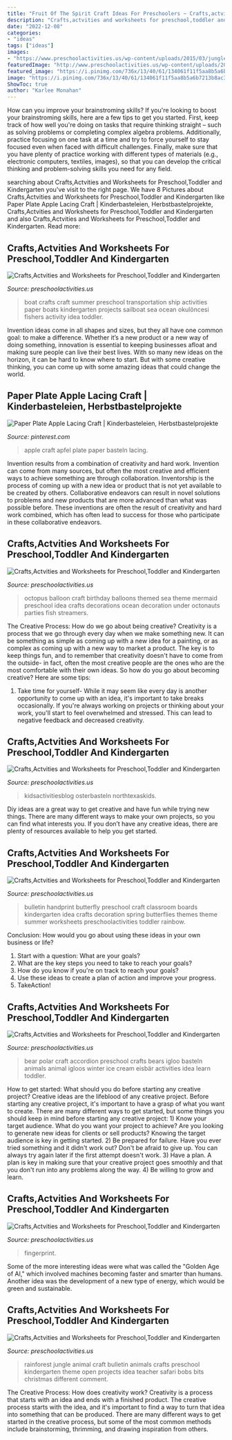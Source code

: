 ```yaml
---
title: "Fruit Of The Spirit Craft Ideas For Preschoolers ~ Crafts,actvities And Worksheets For Preschool,toddler And Kindergarten"
description: "Crafts,actvities and worksheets for preschool,toddler and kindergarten"
date: "2022-12-08"
categories:
- "ideas"
tags: ["ideas"]
images:
- "https://www.preschoolactivities.us/wp-content/uploads/2015/03/jungle-craft.jpg"
featuredImage: "http://www.preschoolactivities.us/wp-content/uploads/2015/01/balloon-octopus-craft.jpg"
featured_image: "https://i.pinimg.com/736x/13/40/61/134061f11f5aa8b5a6b7213b8ac39642.jpg"
image: "https://i.pinimg.com/736x/13/40/61/134061f11f5aa8b5a6b7213b8ac39642.jpg"
ShowToc: true
author: "Karlee Monahan"
---
```



How can you improve your brainstroming skills?
If you're looking to boost your brainstroming skills, here are a few tips to get you started. First, keep track of how well you're doing on tasks that require thinking straight – such as solving problems or completing complex algebra problems. Additionally, practice focusing on one task at a time and try to force yourself to stay focused even when faced with difficult challenges. Finally, make sure that you have plenty of practice working with different types of materials (e.g., electronic computers, textiles, images), so that you can develop the critical thinking and problem-solving skills you need for any field.

	

		
searching about Crafts,Actvities and Worksheets for Preschool,Toddler and Kindergarten you've visit to the right page. We have 8 Pictures about Crafts,Actvities and Worksheets for Preschool,Toddler and Kindergarten like Paper Plate Apple Lacing Craft | Kinderbasteleien, Herbstbastelprojekte, Crafts,Actvities and Worksheets for Preschool,Toddler and Kindergarten and also Crafts,Actvities and Worksheets for Preschool,Toddler and Kindergarten. Read more:
		
    
## Crafts,Actvities And Worksheets For Preschool,Toddler And Kindergarten

<img loading=lazy src="http://www.preschoolactivities.us/wp-content/uploads/2015/05/boat-craft1.jpg" onerror="this.onerror=null;this.src='https://tse1.mm.bing.net/th?id=OIP.4omcdmVdMq2cWiCAckv-BwHaJ4&amp;pid=15.1';" alt="Crafts,Actvities and Worksheets for Preschool,Toddler and Kindergarten">

_Source: preschoolactivities.us_

>boat crafts craft summer preschool transportation ship activities paper boats kindergarten projects sailboat sea ocean okulöncesi fishers activity idea toddler. 

	

Invention ideas come in all shapes and sizes, but they all have one common goal: to make a difference. Whether it’s a new product or a new way of doing something, innovation is essential to keeping businesses afloat and making sure people can live their best lives. With so many new ideas on the horizon, it can be hard to know where to start. But with some creative thinking, you can come up with some amazing ideas that could change the world.

    
## Paper Plate Apple Lacing Craft | Kinderbasteleien, Herbstbastelprojekte

<img loading=lazy src="https://i.pinimg.com/736x/13/40/61/134061f11f5aa8b5a6b7213b8ac39642.jpg" onerror="this.onerror=null;this.src='https://tse1.mm.bing.net/th?id=OIP.NR3XUS4V1SzebreTUYAibgHaLi&amp;pid=15.1';" alt="Paper Plate Apple Lacing Craft | Kinderbasteleien, Herbstbastelprojekte">

_Source: pinterest.com_

>apple craft apfel plate paper basteln lacing. 

	

Invention results from a combination of creativity and hard work.
Invention can come from many sources, but often the most creative and efficient ways to achieve something are through collaboration. Inventorship is the process of coming up with a new idea or product that is not yet available to be created by others. Collaborative endeavors can result in novel solutions to problems and new products that are more advanced than what was possible before. These inventions are often the result of creativity and hard work combined, which has often lead to success for those who participate in these collaborative endeavors.

    
## Crafts,Actvities And Worksheets For Preschool,Toddler And Kindergarten

<img loading=lazy src="http://www.preschoolactivities.us/wp-content/uploads/2015/01/balloon-octopus-craft.jpg" onerror="this.onerror=null;this.src='https://tse4.mm.bing.net/th?id=OIP.t_3PyooodXQpM8huoCA9fAHaJ3&amp;pid=15.1';" alt="Crafts,Actvities and Worksheets for Preschool,Toddler and Kindergarten">

_Source: preschoolactivities.us_

>octopus balloon craft birthday balloons themed sea theme mermaid preschool idea crafts decorations ocean decoration under octonauts parties fish streamers. 

	

The Creative Process: How do we go about being creative?
Creativity is a process that we go through every day when we make something new. It can be something as simple as coming up with a new idea for a painting, or as complex as coming up with a new way to market a product. The key is to keep things fun, and to remember that creativity doesn't have to come from the outside- in fact, often the most creative people are the ones who are the most comfortable with their own ideas. So how do you go about becoming creative? Here are some tips: 
1) Take time for yourself- While it may seem like every day is another opportunity to come up with an idea, it's important to take breaks occasionally. If you're always working on projects or thinking about your work, you'll start to feel overwhelmed and stressed. This can lead to negative feedback and decreased creativity.

    
## Crafts,Actvities And Worksheets For Preschool,Toddler And Kindergarten

<img loading=lazy src="https://www.preschoolactivities.us/wp-content/uploads/2015/02/easter-bunny-craft-idea-4.jpg" onerror="this.onerror=null;this.src='https://tse4.mm.bing.net/th?id=OIP.zlH6bcdBl0wLlU_NeclYUwEsEN&amp;pid=15.1';" alt="Crafts,Actvities and Worksheets for Preschool,Toddler and Kindergarten">

_Source: preschoolactivities.us_

>kidsactivitiesblog osterbasteln northtexaskids. 

	

Diy ideas are a great way to get creative and have fun while trying new things. There are many different ways to make your own projects, so you can find what interests you. If you don’t have any creative ideas, there are plenty of resources available to help you get started.

    
## Crafts,Actvities And Worksheets For Preschool,Toddler And Kindergarten

<img loading=lazy src="http://www.preschoolactivities.us/wp-content/uploads/2015/11/handprint-butterfly-bulletin-board.jpg" onerror="this.onerror=null;this.src='https://tse3.mm.bing.net/th?id=OIP.OmmFCKzRPbORuHIITGOdlQHaHa&amp;pid=15.1';" alt="Crafts,Actvities and Worksheets for Preschool,Toddler and Kindergarten">

_Source: preschoolactivities.us_

>bulletin handprint butterfly preschool craft classroom boards kindergarten idea crafts decoration spring butterflies themes theme summer worksheets preschoolactivities toddler rainbow. 

	

Conclusion: How would you go about using these ideas in your own business or life?
1. Start with a question: What are your goals? 
2. What are the key steps you need to take to reach your goals? 
3. How do you know if you're on track to reach your goals? 
4. Use these ideas to create a plan of action and improve your progress. 
5. TakeAction!

    
## Crafts,Actvities And Worksheets For Preschool,Toddler And Kindergarten

<img loading=lazy src="http://www.preschoolactivities.us/wp-content/uploads/2017/01/accordion-polar-bear-craft.jpg" onerror="this.onerror=null;this.src='https://tse1.mm.bing.net/th?id=OIP.5pSwwm8EOUal0ej8RM-3xgHaHa&amp;pid=15.1';" alt="Crafts,Actvities and Worksheets for Preschool,Toddler and Kindergarten">

_Source: preschoolactivities.us_

>bear polar craft accordion preschool crafts bears igloo basteln animals animal igloos winter ice cream eisbär activities idea learn toddler. 

	

How to get started: What should you do before starting any creative project?
Creative ideas are the lifeblood of any creative project. Before starting any creative project, it's important to have a grasp of what you want to create. There are many different ways to get started, but some things you should keep in mind before starting any creative project: 1) Know your target audience. What do you want your project to achieve? Are you looking to generate new ideas for clients or sell products? Knowing the target audience is key in getting started. 2) Be prepared for failure. Have you ever tried something and it didn't work out? Don't be afraid to give up. You can always try again later if the first attempt doesn't work. 3) Have a plan. A plan is key in making sure that your creative project goes smoothly and that you don't run into any problems along the way. 4) Be willing to grow and learn.

    
## Crafts,Actvities And Worksheets For Preschool,Toddler And Kindergarten

<img loading=lazy src="http://www.preschoolactivities.us/wp-content/uploads/2015/01/fingerprint-pineapple.jpg" onerror="this.onerror=null;this.src='https://tse1.mm.bing.net/th?id=OIP.J5OPb9MKYpINtcoIjMMLaQAAAA&amp;pid=15.1';" alt="Crafts,Actvities and Worksheets for Preschool,Toddler and Kindergarten">

_Source: preschoolactivities.us_

>fingerprint. 

	

Some of the more interesting ideas were what was called the "Golden Age of AI," which involved machines becoming faster and smarter than humans. Another idea was the development of a new type of energy, which would be green and sustainable.

    
## Crafts,Actvities And Worksheets For Preschool,Toddler And Kindergarten

<img loading=lazy src="https://www.preschoolactivities.us/wp-content/uploads/2015/03/jungle-craft.jpg" onerror="this.onerror=null;this.src='https://tse1.mm.bing.net/th?id=OIP.zwMXp5gZd6yiB5100_t2kwHaE7&amp;pid=15.1';" alt="Crafts,Actvities and Worksheets for Preschool,Toddler and Kindergarten">

_Source: preschoolactivities.us_

>rainforest jungle animal craft bulletin animals crafts preschool kindergarten theme open projects idea teacher safari bobs bits christmas different comment. 

	

The Creative Process: How does creativity work?
Creativity is a process that starts with an idea and ends with a finished product. The creative process starts with the idea, and it's important to find a way to turn that idea into something that can be produced. There are many different ways to get started in the creative process, but some of the most common methods include brainstorming, thrimming, and drawing inspiration from others.

